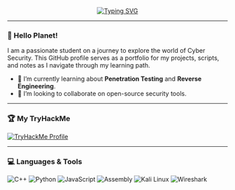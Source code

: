 <div align="center">
  <a href="https://git.io/typing-svg">
    <img src="https://readme-typing-svg.demolab.com?font=Fira+Code&weight=600&size=25&pause=1000&color=36BCF7&center=true&vCenter=true&width=435&lines=Hello%2C+I'm+[Your Name];A+Cybersecurity+Student;An+Ethical+Hacker;A+Lifelong+Learner" alt="Typing SVG" />
  </a>
</div>

---

### 👋 Hello Planet!

I am a passionate student on a journey to explore the world of Cyber Security. This GitHub profile serves as a portfolio for my projects, scripts, and notes as I navigate through my learning path.

- 🌱 I’m currently learning about **Penetration Testing** and **Reverse Engineering**.
- 👯 I’m looking to collaborate on open-source security tools.

---

### 🏆 My TryHackMe

<div align="left">
  <a href="https://tryhackme.com/p/Mehchanic">
    <img src="https://tryhackme-badges.s3.amazonaws.com/Mehchanic.png" alt="TryHackMe Profile"/>
  </a>
</div>

---

### 💻 Languages & Tools

<p align="left">
  <img src="https://img.shields.io/badge/C%2B%2B-00599C?style=for-the-badge&logo=cplusplus&logoColor=white" alt="C++"/>
  <img src="https://img.shields.io/badge/Python-3776AB?style=for-the-badge&logo=python&logoColor=white" alt="Python"/>
  <img src="https://img.shields.io/badge/JavaScript-F7DF1E?style=for-the-badge&logo=javascript&logoColor=black" alt="JavaScript"/>
  <img src="https://img.shields.io/badge/Assembly-6E6E6E?style=for-the-badge" alt="Assembly"/>
  <img src="https://img.shields.io/badge/Kali_Linux-557C94?style=for-the-badge&logo=kali-linux&logoColor=white" alt="Kali Linux"/>
  <img src="https://img.shields.io/badge/Wireshark-1679A7?style=for-the-badge&logo=wireshark&logoColor=white" alt="Wireshark"/>
</p>
